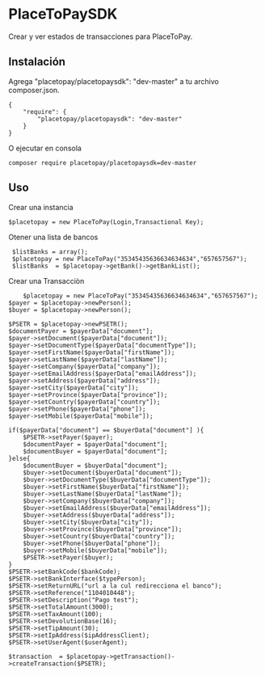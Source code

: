 # PlaceToPaySDK

Crear y ver estados de transacciones para PlaceToPay.

## Instalación

Agrega "placetopay/placetopaysdk": "dev-master" a tu archivo composer.json.

    {
        "require": {
            "placetopay/placetopaysdk": "dev-master"
        }
    }
    
O ejecutar en consola
    
    composer require placetopay/placetopaysdk=dev-master
    
## Uso
   
Crear una instancia
 
    $placetopay = new PlaceToPay(Login,Transactional Key);
 
 Otener una lista de bancos
    
     $listBanks = array();
     $placetopay = new PlaceToPay("35345435636634634634","657657567");
     $listBanks  = $placetopay->getBank()->getBankList();
     
 Crear una Transacciòn 
 
        $placetopay = new PlaceToPay("35345435636634634634","657657567");
	$payer = $placetopay->newPerson();
	$buyer = $placetopay->newPerson();

	$PSETR = $placetopay->newPSETR();	
	$documentPayer = $payerData["document"];
	$payer->setDocument($payerData["document"]);
	$payer->setDocumentType($payerData["documentType"]);
	$payer->setFirstName($payerData["firstName"]);
	$payer->setLastName($payerData["lastName"]);
	$payer->setCompany($payerData["company"]);
	$payer->setEmailAddress($payerData["emailAddress"]);
	$payer->setAddress($payerData["address"]);
	$payer->setCity($payerData["city"]);
	$payer->setProvince($payerData["province"]);
	$payer->setCountry($payerData["country"]);
	$payer->setPhone($payerData["phone"]);
	$payer->setMobile($payerData["mobile"]);

	if($payerData["document"] == $buyerData["document"] ){ 
		$PSETR->setPayer($payer);
		$documentPayer = $payerData["document"];
		$documentBuyer = $payerData["document"];
	}else{
		$documentBuyer = $buyerData["document"];
		$buyer->setDocument($buyerData["document"]);
		$buyer->setDocumentType($buyerData["documentType"]);
		$buyer->setFirstName($buyerData["firstName"]);
		$buyer->setLastName($buyerData["lastName"]);
		$buyer->setCompany($buyerData["company"]);
		$buyer->setEmailAddress($buyerData["emailAddress"]);
		$buyer->setAddress($buyerData["address"]);
		$buyer->setCity($buyerData["city"]);
		$buyer->setProvince($buyerData["province"]);
		$buyer->setCountry($buyerData["country"]);
		$buyer->setPhone($buyerData["phone"]);
		$buyer->setMobile($buyerData["mobile"]);
		$PSETR->setPayer($buyer);
	}
	$PSETR->setBankCode($bankCode);
	$PSETR->setBankInterface($typePerson);
	$PSETR->setReturnURL("url a la cul redirecciona el banco");
	$PSETR->setReference("1104010448");
	$PSETR->setDescription("Pago test");
	$PSETR->setTotalAmount(3000);
	$PSETR->setTaxAmount(100);
	$PSETR->setDevolutionBase(16);
	$PSETR->setTipAmount(30);
	$PSETR->setIpAddress($ipAddressClient);
	$PSETR->setUserAgent($userAgent);
	
	$transaction  = $placetopay->getTransaction()->createTransaction($PSETR);
